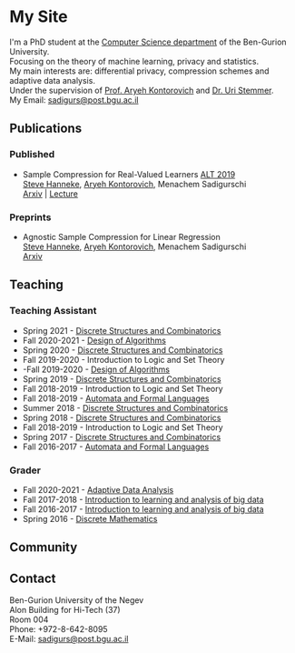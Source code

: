 # My Site

I'm a PhD student at the [Computer Science department](http://in.bgu.ac.il/en/natural_science/cs/Pages/default.aspx) of the Ben-Gurion University.  
Focusing on the theory of machine learning, privacy and statistics.  
My main interests are: differential privacy, compression schemes and adaptive data analysis.  
Under the supervision of [Prof. Aryeh Kontorovich](https://www.cs.bgu.ac.il/~karyeh/) and [Dr. Uri Stemmer](https://www.uri.co.il/).  
My Email: [sadigurs@post.bgu.ac.il](mailto:sadigurs@post.bgu.ac.il)

## Publications
### Published

- Sample Compression for Real-Valued Learners [ALT 2019](http://alt2019.algorithmiclearningtheory.org/)  
  [Steve Hanneke](http://www.stevehanneke.com/), [Aryeh Kontorovich](https://www.cs.bgu.ac.il/~karyeh/), Menachem Sadigurschi  
  [Arxiv](https://arxiv.org/abs/1805.08254) | [Lecture](https://www.youtube.com/watch?v=ueEvY4Ws0l4)

### Preprints
- Agnostic Sample Compression for Linear Regression  
[Steve Hanneke](http://www.stevehanneke.com/), [Aryeh Kontorovich](https://www.cs.bgu.ac.il/~karyeh/), Menachem Sadigurschi  
[Arxiv](https://arxiv.org/abs/1810.01864)


## Teaching
### Teaching Assistant
- Spring 2021 - [Discrete Structures and Combinatorics](https://www.cs.bgu.ac.il/~dsc212/Main)
- Fall 2020-2021 - [Design of Algorithms](https://www.cs.bgu.ac.il/~algo211/Main)
- Spring 2020 - [Discrete Structures and Combinatorics](https://www.cs.bgu.ac.il/~dsc202/Main)
- Fall 2019-2020 - Introduction to Logic and Set Theory
- -Fall 2019-2020 - [Design of Algorithms](https://www.cs.bgu.ac.il/~algo201/Main)		  
- Spring 2019 - [Discrete Structures and Combinatorics](https://www.cs.bgu.ac.il/~dsc192/Main)
- Fall 2018-2019 - Introduction to Logic and Set Theory
- Fall 2018-2019 - [Automata and Formal Languages](https://www.cs.bgu.ac.il/~auto191/Main)
- Summer 2018 - [Discrete Structures and Combinatorics](https://www.cs.bgu.ac.il/~dsc183/Main)
- Spring 2018 - [Discrete Structures and Combinatorics](https://www.cs.bgu.ac.il/~dsc182/Main)
- Fall 2018-2019 - Introduction to Logic and Set Theory
- Spring 2017 - [Discrete Structures and Combinatorics](https://www.cs.bgu.ac.il/~dsc172/Main)
- Fall 2016-2017 - [Automata and Formal Languages](https://www.cs.bgu.ac.il/~auto171/Main)
### Grader
- Fall 2020-2021 - [Adaptive Data Analysis](https://www.cs.bgu.ac.il/~ada211/Main)
- Fall 2017-2018 - [Introduction to learning and analysis of big data](https://www.cs.bgu.ac.il/~inabd181/Main)
- Fall 2016-2017 - [Introduction to learning and analysis of big data](https://www.cs.bgu.ac.il/~inabd171/Main)
- Spring 2016 - [Discrete Mathematics](https://sites.google.com/site/discmathbgu/)

## Community


## Contact
Ben-Gurion University of the Negev  
Alon Building for Hi-Tech (37)  
Room 004  
Phone: +972-8-642-8095  
E-Mail: [sadigurs@post.bgu.ac.il](mailto:sadigurs@post.bgu.ac.il)
